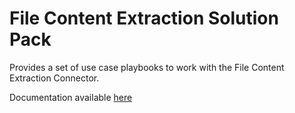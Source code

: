 # File Content Extraction Solution Pack

Provides a set of use case playbooks to work with the File Content Extraction Connector.

Documentation available [here](docs/README.md)